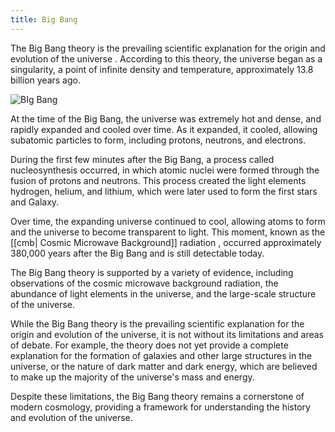 ```yaml
---
title: Big Bang
---
```

The Big Bang theory is the prevailing scientific explanation for the origin and evolution of the universe . According to this theory, the universe began as a singularity, a point of infinite density and temperature, approximately 13.8 billion years ago.

![BIg Bang](https://upload.wikimedia.org/wikipedia/commons/thumb/c/cf/The_History_of_the_Universe.jpg/800px-The_History_of_the_Universe.jpg?20150308174449)

At the time of the Big Bang, the universe was extremely hot and dense, and rapidly expanded and cooled over time. As it expanded, it cooled, allowing subatomic particles to form, including protons, neutrons, and electrons.

During the first few minutes after the Big Bang, a process called nucleosynthesis occurred, in which atomic nuclei were formed through the fusion of protons and neutrons. This process created the light elements hydrogen, helium, and lithium, which were later used to form the first stars and Galaxy.

Over time, the expanding universe continued to cool, allowing atoms to form and the universe to become transparent to light. This moment, known as the [[cmb| Cosmic Microwave Background]] radiation , occurred approximately 380,000 years after the Big Bang and is still detectable today.

The Big Bang theory is supported by a variety of evidence, including observations of the cosmic microwave background radiation, the abundance of light elements in the universe, and the large-scale structure of the universe.

While the Big Bang theory is the prevailing scientific explanation for the origin and evolution of the universe, it is not without its limitations and areas of debate. For example, the theory does not yet provide a complete explanation for the formation of galaxies and other large structures in the universe, or the nature of dark matter and dark energy, which are believed to make up the majority of the universe's mass and energy.

Despite these limitations, the Big Bang theory remains a cornerstone of modern cosmology, providing a framework for understanding the history and evolution of the universe.
